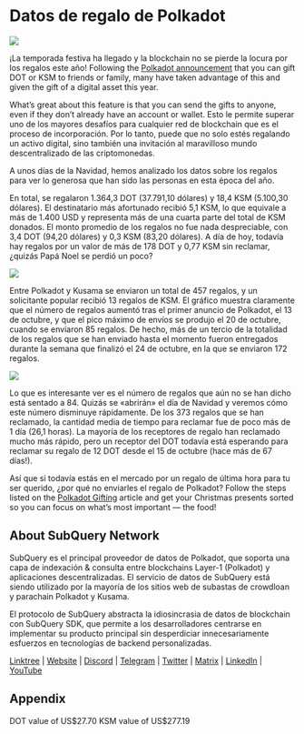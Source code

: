 # Datos de regalo de Polkadot

![](https://miro.medium.com/max/1400/1*Y_Fm1wWLcN9lAbWr0KK1qA.png)

¡La temporada festiva ha llegado y la blockchain no se pierde la locura por los regalos este año! Following the [Polkadot announcement](https://polkadot.network/blog/introducing-polkadot-kusama-gifts/) that you can gift DOT or KSM to friends or family, many have taken advantage of this and given the gift of a digital asset this year.

What’s great about this feature is that you can send the gifts to anyone, even if they don’t already have an account or wallet. Esto le permite superar uno de los mayores desafíos para cualquier red de blockchain que es el proceso de incorporación. Por lo tanto, puede que no solo estés regalando un activo digital, sino también una invitación al maravilloso mundo descentralizado de las criptomonedas.

A unos días de la Navidad, hemos analizado los datos sobre los regalos para ver lo generosa que han sido las personas en esta época del año.

En total, se regalaron 1.364,3 DOT (37.791,10 dólares) y 18,4 KSM (5.100,30 dólares). El destinatario más afortunado recibió 5,1 KSM, lo que equivale a más de 1.400 USD y representa más de una cuarta parte del total de KSM donados. El monto promedio de los regalos no fue nada despreciable, con 3,4 DOT (94,20 dólares) y 0,3 KSM (83,20 dólares). A día de hoy, todavía hay regalos por un valor de más de 178 DOT y 0,77 KSM sin reclamar, ¿quizás Papá Noel se perdió un poco?

![](https://miro.medium.com/max/1400/0*39FkrB8c1ZE2LhlU)

Entre Polkadot y Kusama se enviaron un total de 457 regalos, y un solicitante popular recibió 13 regalos de KSM. El gráfico muestra claramente que el número de regalos aumentó tras el primer anuncio de Polkadot, el 13 de octubre, y que el pico máximo de envíos se produjo el 20 de octubre, cuando se enviaron 85 regalos. De hecho, más de un tercio de la totalidad de los regalos que se han enviado hasta el momento fueron entregados durante la semana que finalizó el 24 de octubre, en la que se enviaron 172 regalos.

![](https://miro.medium.com/max/1400/0*F12i2JCMl0YOwaLG)

Lo que es interesante ver es el número de regalos que aún no se han dicho está sentado a 84. Quizás se «abrirán» el día de Navidad y veremos cómo este número disminuye rápidamente. De los 373 regalos que se han reclamado, la cantidad media de tiempo para reclamar fue de poco más de 1 día (26,1 horas). La mayoría de los receptores de regalo han reclamado mucho más rápido, pero un receptor del DOT todavía está esperando para reclamar su regalo de 12 DOT desde el 15 de octubre (hace más de 67 días!).

Así que si todavía estás en el mercado por un regalo de última hora para tu ser querido, ¿por qué no enviarles el regalo de Polkadot? Follow the steps listed on the [Polkadot Gifting](https://polkadot.network/blog/introducing-polkadot-kusama-gifts/) article and get your Christmas presents sorted so you can focus on what’s most important — the food!

## About SubQuery Network

SubQuery es el principal proveedor de datos de Polkadot, que soporta una capa de indexación & consulta entre blockchains Layer-1 (Polkadot) y aplicaciones descentralizadas. El servicio de datos de SubQuery está siendo utilizado por la mayoría de los sitios web de subastas de crowdloan y parachain Polkadot y Kusama.

El protocolo de SubQuery abstracta la idiosincrasia de datos de blockchain con SubQuery SDK, que permite a los desarrolladores centrarse en implementar su producto principal sin desperdiciar innecesariamente esfuerzos en tecnologías de backend personalizadas.

​​​​[Linktree](https://linktr.ee/subquerynetwork) | [Website](https://subquery.network/) | [Discord](https://discord.com/invite/78zg8aBSMG) | [Telegram](https://t.me/subquerynetwork) | [Twitter](https://twitter.com/subquerynetwork) | [Matrix](https://matrix.to/#/#subquery:matrix.org) | [LinkedIn](https://www.linkedin.com/company/subquery) | [YouTube](https://www.youtube.com/channel/UCi1a6NUUjegcLHDFLr7CqLw)

## Appendix

DOT value of US\$27.70 KSM value of US\$277.19
